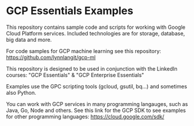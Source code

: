 # GCP Essentials Examples
This repository contains sample code and scripts for working with Google Cloud Platform services. Included technologies are for storage, database, big data and more.  

For code samples for GCP machine learning see this repository: https://github.com/lynnlangit/gcp-ml

This repository is designed to be used in conjunction with the LinkedIn courses: "GCP Essentials" & "GCP Enterprise Essentials"

Examples use the GPC scripting tools (gcloud, gsutil, bq...) and sometimes also Python.  

You can work with GCP services in many programming langauges, such as Java, Go, Node and others. See this link for the GCP SDK to see examples for other programming languages: https://cloud.google.com/sdk/

